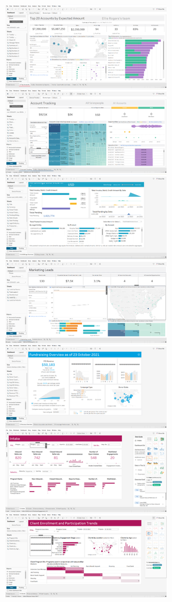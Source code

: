 <img src="https://github.com/smriti2911/Salesforce_Starters_EN/blob/main/Screenshot%202024-09-24%20111236.png" alt="Image Description">
<img src="https://github.com/smriti2911/Salesforce_Starters_EN/blob/main/Screenshot%202024-09-24%20111318.png" alt="Image Description">
<img src="https://github.com/smriti2911/Salesforce_Starters_EN/blob/main/Screenshot%202024-09-24%20111412.png" alt="Image Description">
<img src="https://github.com/smriti2911/Salesforce_Starters_EN/blob/main/Screenshot%202024-09-24%20111436.png" alt="Image Description">
<img src="https://github.com/smriti2911/Salesforce_Starters_EN/blob/main/Screenshot%202024-09-24%20111457.png" alt="Image Description">
<img src="https://github.com/smriti2911/Salesforce_Starters_EN/blob/main/Screenshot%202024-09-24%20111527.png" alt="Image Description">
<img src="https://github.com/smriti2911/Salesforce_Starters_EN/blob/main/Screenshot%202024-09-24%20111559.png" alt="Image Description">

